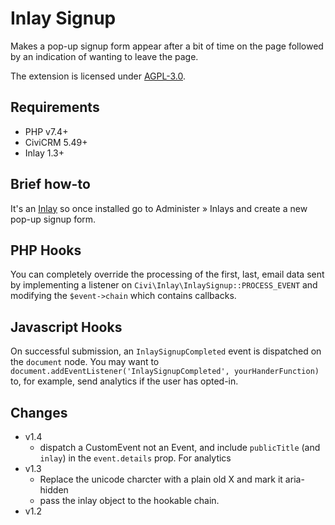 # Inlay Signup

Makes a pop-up signup form appear after a bit of time on the page followed by an indication of wanting to leave the page.

The extension is licensed under [AGPL-3.0](LICENSE.txt).

## Requirements

* PHP v7.4+
* CiviCRM 5.49+
* Inlay 1.3+

## Brief how-to

It's an [Inlay](https://lab.civicrm.org/extensions/inlay) so once installed go
to Administer » Inlays and create a new pop-up signup form.

## PHP Hooks

You can completely override the processing of the first, last, email data sent
by implementing a listener on `Civi\Inlay\InlaySignup::PROCESS_EVENT` and
modifying the `$event->chain` which contains callbacks.

## Javascript Hooks

On successful submission, an `InlaySignupCompleted` event is dispatched on the `document` node. You may want to `document.addEventListener('InlaySignupCompleted', yourHanderFunction)` to, for example, send analytics if the user has opted-in.

## Changes

- v1.4
  - dispatch a CustomEvent not an Event, and include `publicTitle` (and `inlay`) 
    in the `event.details` prop. For analytics
- v1.3
  - Replace the unicode charcter with a plain old X and mark it aria-hidden
  - pass the inlay object to the hookable chain.
- v1.2
